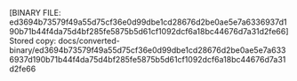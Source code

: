 [BINARY FILE: ed3694b73579f49a55d75cf36e0d99dbe1cd28676d2be0ae5e7a6336937d190b71b44f4da75d4bf285fe5875b5d61cf1092dcf6a18bc44676d7a31d2fe66]
Stored copy: docs/converted-binary/ed3694b73579f49a55d75cf36e0d99dbe1cd28676d2be0ae5e7a6336937d190b71b44f4da75d4bf285fe5875b5d61cf1092dcf6a18bc44676d7a31d2fe66
